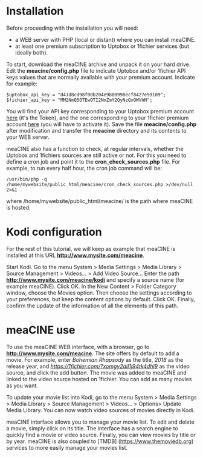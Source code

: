 # Installation

Before proceeding with the installation you will need:

* a WEB server with PHP (local or distant) where you can install meaCINE.
* at least one premium subscription to Uptobox or 1fichier services (but ideally both).

To start, download the meaCINE archive and unpack it on your hard drive. Edit the **meacine/config.php** file to indicate Uptobox and/or 1fichier API keys values that are normally available with your premium account. Indicate for example:
```
$uptobox_api_key = "d41d8cd98f00b204e9800998ecf8427e99109";
$fichier_api_key = "MM2NmQ5OTEwOTI2NmZmY2QyNzQxOWVhN";
```
You will find your API key corresponding to your Uptobox premium account [here](https://uptobox.com/?op=my_account) (it's the Token), and the one corresponding to your 1fichier premium account [here](https://1fichier.com/console/params.pl) (you will have to activate it). Save the file **meacine/config.php** after modification and transfer the **meacine** directory and its contents to your WEB server.

meaCINE also has a function to check, at regular intervals, whether the Uptobox and 1fichiers sources are still active or not. For this you need to define a cron job and point it to the **cron_check_sources.php** file. For example, to run every half hour, the cron job command will be:
```
/usr/bin/php -q /home/mywebsite/public_html/meacine/cron_check_sources.php >/dev/null 2>&1
```
where /home/mywebsite/public_html/meacine/ is the path where meaCINE is hosted.

# Kodi configuration

For the rest of this tutorial, we will keep as example that meaCINE is installed at this URL **http://www.mysite.com/meacine**.

Start Kodi. Go to the menu System > Media Settings > Media Library > Source Management > Videos... > Add Video Source... Enter the path **http://www.mysite.com/meacine/kodi** and specify a source name (for example meaCINE). Click OK. In the New Content > Folder Category window, choose the Movies option. Then choose the settings according to your preferences, but keep the content options by default. Click OK. Finally, confirm the update of the information of all the elements of this path.

# meaCINE use

To use the meaCINE WEB interface, with a browser, go to **http://www.mysite.com/meacine**. The site offers by default to add a movie. For example, enter *Bohemian Rhapsody* as the title, *2018* as the release year, and *https://1fichier.com/?xomgy2dil1j94tk4dhl9* as the video source, and click the add button. The movie was added to meaCINE and linked to the video source hosted on 1fichier. You can add as many movies as you want.

To update your movie list into Kodi, go to the menu System > Media Settings > Media Library > Source Management > Videos... > Options> Update Media Library. You can now watch video sources of movies directly in Kodi.

meaCINE interface allows you to manage your movie list. To edit and delete a movie, simply click on its title. The interface has a search engine to quickly find a movie or video source. Finally, you can view movies by title or by year. meaCINE is also coupled to [TMDB] (https://www.themoviedb.org) services to more easily manage your movies list. 
